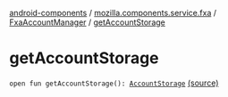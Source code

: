 [android-components](../../index.md) / [mozilla.components.service.fxa](../index.md) / [FxaAccountManager](index.md) / [getAccountStorage](./get-account-storage.md)

# getAccountStorage

`open fun getAccountStorage(): `[`AccountStorage`](../-account-storage/index.md) [(source)](https://github.com/mozilla-mobile/android-components/blob/master/components/service/firefox-accounts/src/main/java/mozilla/components/service/fxa/FxaAccountManager.kt#L446)